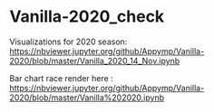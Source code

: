 # Vanilla-2020_check
Visualizations for 2020 season: https://nbviewer.jupyter.org/github/Appymp/Vanilla-2020/blob/master/Vanilla_2020_14_Nov.ipynb

Bar chart race render here : https://nbviewer.jupyter.org/github/Appymp/Vanilla-2020/blob/master/Vanilla%202020.ipynb

